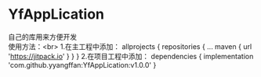 # YfAppLication
自己的库用来方便开发<br>
使用方法：\<br>
1.在主工程中添加：
  allprojects {
  		repositories {
	  		...
	  		maven { url 'https://jitpack.io' }
	  	}
	  }
 2.在项目工程中添加：
    dependencies {
	        implementation 'com.github.yyangffan:YfAppLication:v1.0.0'
	  }
